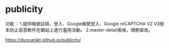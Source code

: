 # publicity

功能：
1.提供帳號註冊、登入、Google帳號登入、Google reCAPTCHA V2.V3版本防止惡意軟件在網站上進行濫用活動。
2.master-detail表格，增刪查改。

https://duncanikt.github.io/publicity/
